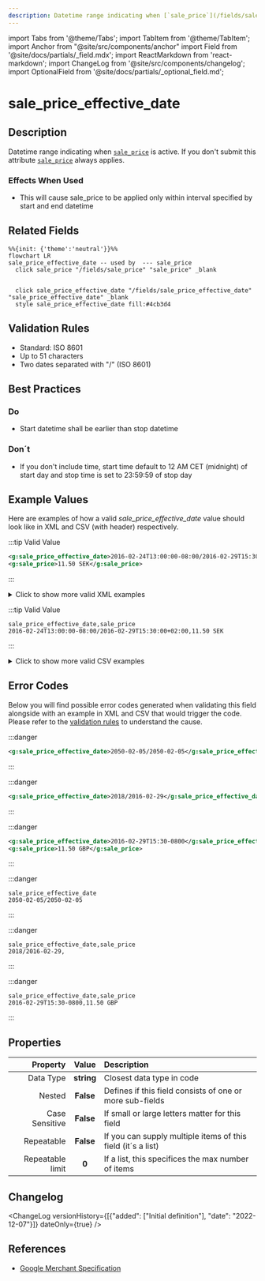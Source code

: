 ```yaml
---
description: Datetime range indicating when [`sale_price`](/fields/sale_price.md) is active. If you don't submit this attribute [`sale_price`](/fields/sale_price.md) always applies.
---
```


import Tabs from '@theme/Tabs';
import TabItem from '@theme/TabItem';
import Anchor from "@site/src/components/anchor"
import Field from '@site/docs/partials/_field.mdx';
import ReactMarkdown from 'react-markdown';
import ChangeLog from '@site/src/components/changelog';
import OptionalField from '@site/docs/partials/_optional_field.md';

# sale_price_effective_date

<OptionalField/>

## Description

Datetime range indicating when [`sale_price`](/fields/sale_price.md) is active. If you don't submit this attribute [`sale_price`](/fields/sale_price.md) always applies.



### Effects When Used

- This will cause sale_price to be applied only within interval specified by start and end datetime





## Related Fields

```mermaid
%%{init: {'theme':'neutral'}}%%
flowchart LR
sale_price_effective_date -- used by  --- sale_price
  click sale_price "/fields/sale_price" "sale_price" _blank
   
  
  click sale_price_effective_date "/fields/sale_price_effective_date" "sale_price_effective_date" _blank
  style sale_price_effective_date fill:#4cb3d4
```




## Validation Rules

- Standard: ISO 8601
- Up to 51 characters
- Two dates separated with "/" (ISO 8601)


## Best Practices


### Do

- Start datetime shall be earlier than stop datetime



### Don´t

- If you don't include time, start time default to 12 AM CET (midnight) of start day and stop time is set to 23:59:59 of stop day




## Example Values

Here are examples of how a valid *sale_price_effective_date* value  should look like in XML and CSV (with header) respectively.

<Tabs>
  <TabItem value="valid_xml" label="XML" default>

:::tip Valid Value

```xml
<g:sale_price_effective_date>2016-02-24T13:00:00-08:00/2016-02-29T15:30:00+02:00</g:sale_price_effective_date>
<g:sale_price>11.50 SEK</g:sale_price>
```

:::

<details>
  <summary>Click to show more valid XML examples</summary>
  <div>

```xml
<g:sale_price_effective_date>2016-02-24T13:00:00-08:00/2016-02-29T15:30:00+02:00</g:sale_price_effective_date>
<g:sale_price>11.50 SEK</g:sale_price>
```

```xml
<g:sale_price>11.50 SEK</g:sale_price>
```

```xml
<g:sale_price_effective_date>2016-02-24/2016-02-26</g:sale_price_effective_date>
<g:sale_price>11.50 SEK</g:sale_price>
```


  </div>
</details>

 </TabItem>
  <TabItem value="valid_csv" label="CSV">

:::tip Valid Value

```csv
sale_price_effective_date,sale_price
2016-02-24T13:00:00-08:00/2016-02-29T15:30:00+02:00,11.50 SEK
```

:::

<details>
  <summary>Click to show more valid CSV examples</summary>
  <div>

```csv
sale_price_effective_date,sale_price
2016-02-24T13:00:00-08:00/2016-02-29T15:30:00+02:00,11.50 SEK
```

```csv
sale_price_effective_date,sale_price
,11.50 SEK
```

```csv
sale_price_effective_date,sale_price
2016-02-24/2016-02-26,11.50 SEK
```


  </div>
</details>

  </TabItem>
</Tabs>

## Error Codes

Below you will find possible error codes generated when validating this field alongside with an example in XML and CSV that would trigger the code. Please refer to the [validation rules](#validation-rules) to understand the cause.

<Tabs>
  <TabItem value="invalid_xml" label="XML" default>

:::danger <Anchor id="validation_date_out_of_range" title="validation_date_out_of_range" /> 

```xml
<g:sale_price_effective_date>2050-02-05/2050-02-05</g:sale_price_effective_date>
```

:::

:::danger <Anchor id="validation_invalid_format" title="validation_invalid_format" /> 

```xml
<g:sale_price_effective_date>2018/2016-02-29</g:sale_price_effective_date>
```

:::

:::danger <Anchor id="validation_missing_value" title="validation_missing_value" /> 

```xml
<g:sale_price_effective_date>2016-02-29T15:30-0800</g:sale_price_effective_date>
<g:sale_price>11.50 GBP</g:sale_price>
```

:::


 </TabItem>
  <TabItem value="invalid_csv" label="CSV">

:::danger <Anchor id="validation_date_out_of_range" title="validation_date_out_of_range" /> 

```csv
sale_price_effective_date
2050-02-05/2050-02-05
```

:::

:::danger <Anchor id="validation_invalid_format" title="validation_invalid_format" /> 

```csv
sale_price_effective_date,sale_price
2018/2016-02-29,
```

:::

:::danger <Anchor id="validation_missing_value" title="validation_missing_value" /> 

```csv
sale_price_effective_date,sale_price
2016-02-29T15:30-0800,11.50 GBP
```

:::


  </TabItem>
</Tabs>

## Properties

|     **Property** |         **Value**          | **Description**                                              |
|-----------------:|:--------------------------:|:-------------------------------------------------------------|
|        Data Type |    **string**     | Closest data type in code                                    |
|           Nested |      **False**      | Defines if this field consists of one or more sub-fields     |
|   Case Sensitive |  **False**  | If small or large letters matter for this field              |
|       Repeatable |    **False**    | If you can supply multiple items of this field (it´s a list) |
| Repeatable limit | **0** | If a list, this specifices the max number of items           |

## Changelog
<ChangeLog versionHistory={[{"added": ["Initial definition"], "date": "2022-12-07"}]} dateOnly={true} />

## References
- [Google Merchant Specification](https://support.google.com/merchants/answer/6324460)
